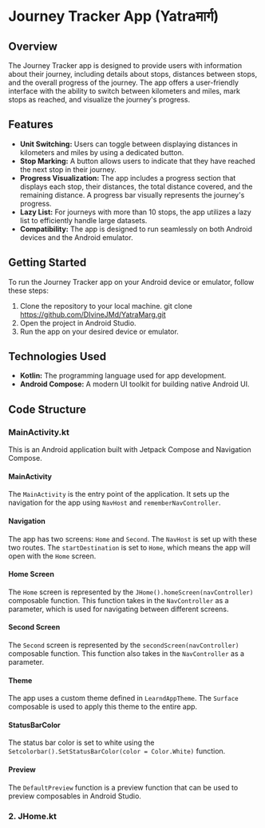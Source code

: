 # Journey Tracker App (Yatraमार्ग)

## Overview
The Journey Tracker app is designed to provide users with information about their journey, including details about stops, distances between stops, and the overall progress of the journey. The app offers a user-friendly interface with the ability to switch between kilometers and miles, mark stops as reached, and visualize the journey's progress.

## Features
- **Unit Switching:** Users can toggle between displaying distances in kilometers and miles by using a dedicated button.
- **Stop Marking:** A button allows users to indicate that they have reached the next stop in their journey.
- **Progress Visualization:** The app includes a progress section that displays each stop, their distances, the total distance covered, and the remaining distance. A progress bar visually represents the journey's progress.
- **Lazy List:** For journeys with more than 10 stops, the app utilizes a lazy list to efficiently handle large datasets.
- **Compatibility:** The app is designed to run seamlessly on both Android devices and the Android emulator.

## Getting Started
To run the Journey Tracker app on your Android device or emulator, follow these steps:
1. Clone the repository to your local machine.
git clone https://github.com/DIvineJMd/YatraMarg.git
2. Open the project in Android Studio.
3. Run the app on your desired device or emulator.

## Technologies Used
- **Kotlin:** The programming language used for app development.
- **Android Compose:** A modern UI toolkit for building native Android UI.

## Code Structure
### MainActivity.kt
This is an Android application built with Jetpack Compose and Navigation Compose.

#### MainActivity
The `MainActivity` is the entry point of the application. It sets up the navigation for the app using `NavHost` and `rememberNavController`.

#### Navigation
The app has two screens: `Home` and `Second`. The `NavHost` is set up with these two routes. The `startDestination` is set to `Home`, which means the app will open with the `Home` screen.

#### Home Screen
The `Home` screen is represented by the `JHome().homeScreen(navController)` composable function. This function takes in the `NavController` as a parameter, which is used for navigating between different screens.

#### Second Screen
The `Second` screen is represented by the `secondScreen(navController)` composable function. This function also takes in the `NavController` as a parameter.

#### Theme
The app uses a custom theme defined in `LearndAppTheme`. The `Surface` composable is used to apply this theme to the entire app.

#### StatusBarColor
The status bar color is set to white using the `Setcolorbar().SetStatusBarColor(color = Color.White)` function.

#### Preview
The `DefaultPreview` function is a preview function that can be used to preview composables in Android Studio.

### 2. JHome.kt
